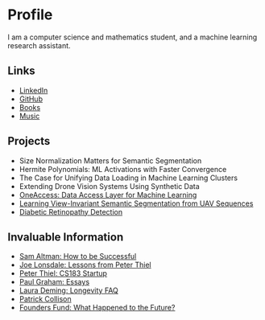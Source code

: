 # Profile
I am a computer science and mathematics student, and a machine learning research assistant. 

## Links
* [LinkedIn](https://linkedin.com/in/abhayvenkatesh)
* [GitHub](https://github.com/abhay-venkatesh)
* [Books](https://bookshelf.website/abhay/mixes/dvadl/Book-Recs)
* [Music](https://www.last.fm/user/abhayvenkatesh)

## Projects
* Size Normalization Matters for Semantic Segmentation
* Hermite Polynomials: ML Activations with Faster Convergence
* The Case for Unifying Data Loading in Machine Learning Clusters
* Extending Drone Vision Systems Using Synthetic Data
* [OneAccess: Data Access Layer for Machine Learning](https://github.com/abhay-venkatesh/one_access/blob/master/one_access.pdf)
* [Learning View-Invariant Semantic Segmentation from UAV Sequences](https://github.com/abhay-venkatesh/invariant-net/blob/master/learning-view-invariant.pdf)
* [Diabetic Retinopathy Detection](https://github.com/abhay-venkatesh/diabetic-retinopathy-detection/blob/master/760-project-report.pdf)

## Invaluable Information
* [Sam Altman: How to be Successful](https://blog.samaltman.com/how-to-be-successful)
* [Joe Lonsdale: Lessons from Peter Thiel](https://medium.com/8vc-news/lessons-from-peter-thiel-b4fb0851f64e)
* [Peter Thiel: CS183 Startup](http://blakemasters.com/peter-thiels-cs183-startup)
* [Paul Graham: Essays](http://paulgraham.com/articles.html)
* [Laura Deming: Longevity FAQ](https://www.ldeming.com/longevityfaq)
* [Patrick Collison](https://patrickcollison.com/about)
* [Founders Fund: What Happened to the Future?](https://foundersfund.com/the-future/)
